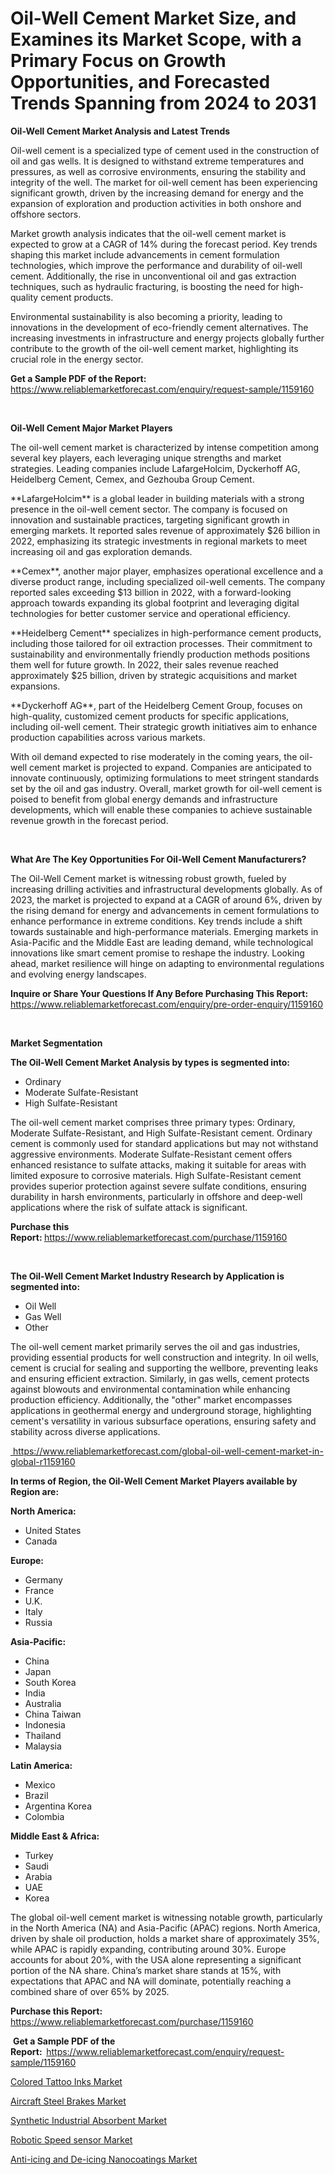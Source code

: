 <p><h1>Oil-Well Cement Market Size, and Examines its Market Scope, with a Primary Focus on Growth Opportunities, and Forecasted Trends Spanning from 2024 to 2031</h1></p><p><strong>Oil-Well Cement Market Analysis and Latest Trends</strong></p>
<p><p>Oil-well cement is a specialized type of cement used in the construction of oil and gas wells. It is designed to withstand extreme temperatures and pressures, as well as corrosive environments, ensuring the stability and integrity of the well. The market for oil-well cement has been experiencing significant growth, driven by the increasing demand for energy and the expansion of exploration and production activities in both onshore and offshore sectors.</p><p>Market growth analysis indicates that the oil-well cement market is expected to grow at a CAGR of 14% during the forecast period. Key trends shaping this market include advancements in cement formulation technologies, which improve the performance and durability of oil-well cement. Additionally, the rise in unconventional oil and gas extraction techniques, such as hydraulic fracturing, is boosting the need for high-quality cement products.</p><p>Environmental sustainability is also becoming a priority, leading to innovations in the development of eco-friendly cement alternatives. The increasing investments in infrastructure and energy projects globally further contribute to the growth of the oil-well cement market, highlighting its crucial role in the energy sector.</p></p>
<p><strong>Get a Sample PDF of the Report:&nbsp;</strong> <a href="https://www.reliablemarketforecast.com/enquiry/request-sample/1159160?utm_campaign=1545&utm_medium=2&utm_source=Github&utm_content=ia&utm_term=11102024&utm_id=oil-well-cement">https://www.reliablemarketforecast.com/enquiry/request-sample/1159160</a></p>
<p>&nbsp;</p>
<p><strong>Oil-Well Cement Major Market Players</strong></p>
<p><p>The oil-well cement market is characterized by intense competition among several key players, each leveraging unique strengths and market strategies. Leading companies include LafargeHolcim, Dyckerhoff AG, Heidelberg Cement, Cemex, and Gezhouba Group Cement.</p><p>**LafargeHolcim** is a global leader in building materials with a strong presence in the oil-well cement sector. The company is focused on innovation and sustainable practices, targeting significant growth in emerging markets. It reported sales revenue of approximately $26 billion in 2022, emphasizing its strategic investments in regional markets to meet increasing oil and gas exploration demands.</p><p>**Cemex**, another major player, emphasizes operational excellence and a diverse product range, including specialized oil-well cements. The company reported sales exceeding $13 billion in 2022, with a forward-looking approach towards expanding its global footprint and leveraging digital technologies for better customer service and operational efficiency.</p><p>**Heidelberg Cement** specializes in high-performance cement products, including those tailored for oil extraction processes. Their commitment to sustainability and environmentally friendly production methods positions them well for future growth. In 2022, their sales revenue reached approximately $25 billion, driven by strategic acquisitions and market expansions.</p><p>**Dyckerhoff AG**, part of the Heidelberg Cement Group, focuses on high-quality, customized cement products for specific applications, including oil-well cement. Their strategic growth initiatives aim to enhance production capabilities across various markets.</p><p>With oil demand expected to rise moderately in the coming years, the oil-well cement market is projected to expand. Companies are anticipated to innovate continuously, optimizing formulations to meet stringent standards set by the oil and gas industry. Overall, market growth for oil-well cement is poised to benefit from global energy demands and infrastructure developments, which will enable these companies to achieve sustainable revenue growth in the forecast period.</p></p>
<p>&nbsp;</p>
<p><strong>What Are The Key Opportunities For Oil-Well Cement Manufacturers?</strong></p>
<p><p>The Oil-Well Cement market is witnessing robust growth, fueled by increasing drilling activities and infrastructural developments globally. As of 2023, the market is projected to expand at a CAGR of around 6%, driven by the rising demand for energy and advancements in cement formulations to enhance performance in extreme conditions. Key trends include a shift towards sustainable and high-performance materials. Emerging markets in Asia-Pacific and the Middle East are leading demand, while technological innovations like smart cement promise to reshape the industry. Looking ahead, market resilience will hinge on adapting to environmental regulations and evolving energy landscapes.</p></p>
<p><strong>Inquire or Share Your Questions If Any Before Purchasing This Report:</strong> <a href="https://www.reliablemarketforecast.com/enquiry/pre-order-enquiry/1159160?utm_campaign=1545&utm_medium=2&utm_source=Github&utm_content=ia&utm_term=11102024&utm_id=oil-well-cement">https://www.reliablemarketforecast.com/enquiry/pre-order-enquiry/1159160</a></p>
<p>&nbsp;</p>
<p><strong>Market Segmentation</strong></p>
<p><strong>The Oil-Well Cement Market Analysis by types is segmented into:</strong></p>
<p><ul><li>Ordinary</li><li>Moderate Sulfate-Resistant</li><li>High Sulfate-Resistant</li></ul></p>
<p><p>The oil-well cement market comprises three primary types: Ordinary, Moderate Sulfate-Resistant, and High Sulfate-Resistant cement. Ordinary cement is commonly used for standard applications but may not withstand aggressive environments. Moderate Sulfate-Resistant cement offers enhanced resistance to sulfate attacks, making it suitable for areas with limited exposure to corrosive materials. High Sulfate-Resistant cement provides superior protection against severe sulfate conditions, ensuring durability in harsh environments, particularly in offshore and deep-well applications where the risk of sulfate attack is significant.</p></p>
<p><strong>Purchase this Report:&nbsp;</strong><a href="https://www.reliablemarketforecast.com/purchase/1159160?utm_campaign=1545&utm_medium=2&utm_source=Github&utm_content=ia&utm_term=11102024&utm_id=oil-well-cement">https://www.reliablemarketforecast.com/purchase/1159160</a></p>
<p>&nbsp;</p>
<p><strong>The Oil-Well Cement Market Industry Research by Application is segmented into:</strong></p>
<p><ul><li>Oil Well</li><li>Gas Well</li><li>Other</li></ul></p>
<p><p>The oil-well cement market primarily serves the oil and gas industries, providing essential products for well construction and integrity. In oil wells, cement is crucial for sealing and supporting the wellbore, preventing leaks and ensuring efficient extraction. Similarly, in gas wells, cement protects against blowouts and environmental contamination while enhancing production efficiency. Additionally, the "other" market encompasses applications in geothermal energy and underground storage, highlighting cement's versatility in various subsurface operations, ensuring safety and stability across diverse applications.</p></p>
<p><a href="https://www.reliablemarketforecast.com/global-oil-well-cement-market-in-global-r1159160?utm_campaign=1545&utm_medium=2&utm_source=Github&utm_content=ia&utm_term=11102024&utm_id=oil-well-cement">&nbsp;https://www.reliablemarketforecast.com/global-oil-well-cement-market-in-global-r1159160</a></p>
<p><strong>In terms of Region, the Oil-Well Cement Market Players available by Region are:</strong></p>
<p>
    <p> <strong> North America: </strong>
        <ul>
            <li>United States</li>
            <li>Canada</li>
        </ul>
        </p> 
    <p> <strong> Europe: </strong>
        <ul>
            <li>Germany</li>
            <li>France</li>
            <li>U.K.</li>
            <li>Italy</li>
            <li>Russia</li>
        </ul>
        </p> 
    <p> <strong> Asia-Pacific: </strong>
        <ul>
            <li>China</li>
            <li>Japan</li>
            <li>South Korea</li>
            <li>India</li>
            <li>Australia</li>
            <li>China Taiwan</li>
            <li>Indonesia</li>
            <li>Thailand</li>
            <li>Malaysia</li>
        </ul>
        </p> 
    <p> <strong> Latin America: </strong>
        <ul>
            <li>Mexico</li>
            <li>Brazil</li>
            <li>Argentina Korea</li>
            <li>Colombia</li>
        </ul>
        </p> 
    <p> <strong> Middle East & Africa: </strong>
        <ul>
            <li>Turkey</li>
            <li>Saudi</li>
            <li>Arabia</li>
            <li>UAE</li>
            <li>Korea</li>
        </ul>
    </p>
    </p>
<p><p>The global oil-well cement market is witnessing notable growth, particularly in the North America (NA) and Asia-Pacific (APAC) regions. North America, driven by shale oil production, holds a market share of approximately 35%, while APAC is rapidly expanding, contributing around 30%. Europe accounts for about 20%, with the USA alone representing a significant portion of the NA share. China’s market share stands at 15%, with expectations that APAC and NA will dominate, potentially reaching a combined share of over 65% by 2025.</p></p>
<p><strong>Purchase this Report: </strong><a href="https://www.reliablemarketforecast.com/purchase/1159160?utm_campaign=1545&utm_medium=2&utm_source=Github&utm_content=ia&utm_term=11102024&utm_id=oil-well-cement">https://www.reliablemarketforecast.com/purchase/1159160</a></p>
<p>&nbsp;<strong>Get a Sample PDF of the Report:&nbsp;&nbsp;</strong><a href="https://www.reliablemarketforecast.com/enquiry/request-sample/1159160?utm_campaign=1545&utm_medium=2&utm_source=Github&utm_content=ia&utm_term=11102024&utm_id=oil-well-cement">https://www.reliablemarketforecast.com/enquiry/request-sample/1159160</a></p>
<p><strong></strong></p>
<p><p><a href="https://www.linkedin.com/pulse/disruption-innovation-colored-tattoo-inks-industry-market-analysis-tnmee?utm_campaign=1545&utm_medium=2&utm_source=Github&utm_content=ia&utm_term=11102024&utm_id=oil-well-cement">Colored Tattoo Inks Market</a></p><p><a href="https://www.linkedin.com/pulse/aircraft-steel-brakes-market-size-share-trends-analysis-report-0jqae?utm_campaign=1545&utm_medium=2&utm_source=Github&utm_content=ia&utm_term=11102024&utm_id=oil-well-cement">Aircraft Steel Brakes Market</a></p><p><a href="https://www.linkedin.com/pulse/synthetic-industrial-absorbent-market-size-share-growth-analysis-3ijve?utm_campaign=1545&utm_medium=2&utm_source=Github&utm_content=ia&utm_term=11102024&utm_id=oil-well-cement">Synthetic Industrial Absorbent Market</a></p><p><a href="https://www.linkedin.com/pulse/strategic-roadmap-global-robotic-speed-sensor-market-insights-cw65c?utm_campaign=1545&utm_medium=2&utm_source=Github&utm_content=ia&utm_term=11102024&utm_id=oil-well-cement">Robotic Speed sensor Market</a></p><p><a href="https://www.linkedin.com/pulse/anti-icing-de-icing-nanocoatings-market-share-new-trends-analysis-ozbjf?utm_campaign=1545&utm_medium=2&utm_source=Github&utm_content=ia&utm_term=11102024&utm_id=oil-well-cement">Anti-icing and De-icing Nanocoatings Market</a></p></p>
